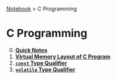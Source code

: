 <a href="../">Notebook</a> > C Programming

# C Programming



0. **<a href="./quick-notes">Quick Notes</a>**
0. **<a href="./virtual-memory-layout-of-c-program">Virtual Memory Layout of C Program</a>**
0. **<a href="./const-type-qualifier">`const` Type Qualifier</a>**
0. **<a href="./volatile-type-qualifier">`volatile` Type Qualifier</a>**

